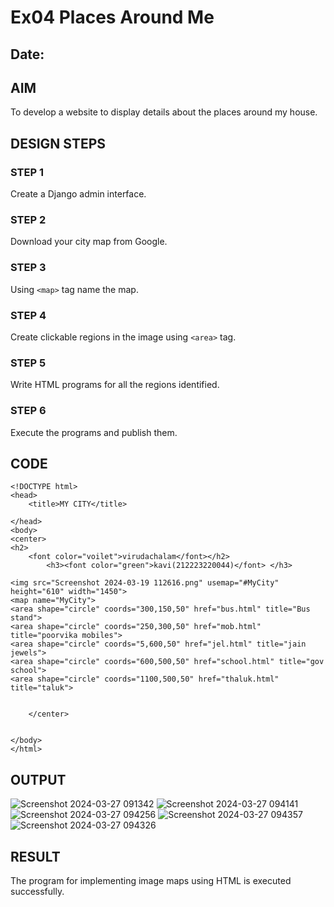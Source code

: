 # Ex04 Places Around Me
## Date: 

## AIM
To develop a website to display details about the places around my house.

## DESIGN STEPS

### STEP 1
Create a Django admin interface.

### STEP 2
Download your city map from Google.

### STEP 3
Using ```<map>``` tag name the map.

### STEP 4
Create clickable regions in the image using ```<area>``` tag.

### STEP 5
Write HTML programs for all the regions identified.

### STEP 6
Execute the programs and publish them.

## CODE
```
<!DOCTYPE html>
<head>
    <title>MY CITY</title>

</head>
<body>
<center>
<h2>
    <font color="voilet">virudachalam</font></h2>
        <h3><font color="green">kavi(212223220044)</font> </h3>
  
<img src="Screenshot 2024-03-19 112616.png" usemap="#MyCity" height="610" width="1450">
<map name="MyCity">
<area shape="circle" coords="300,150,50" href="bus.html" title="Bus stand">
<area shape="circle" coords="250,300,50" href="mob.html" title="poorvika mobiles">
<area shape="circle" coords="5,600,50" href="jel.html" title="jain jewels">
<area shape="circle" coords="600,500,50" href="school.html" title="gov school">
<area shape="circle" coords="1100,500,50" href="thaluk.html" title="taluk">


    </center>


</body>
</html>
```



## OUTPUT
![Screenshot 2024-03-27 091342](https://github.com/Karthi051/NearMe/assets/148327224/dcfad6e7-ea18-47f7-bf0c-ab8f1539cd4b)
![Screenshot 2024-03-27 094141](https://github.com/Karthi051/NearMe/assets/148327224/76412ee0-4761-49d1-8540-adf340a5b3a4)
![Screenshot 2024-03-27 094256](https://github.com/Karthi051/NearMe/assets/148327224/c2581926-f9d6-477e-9055-008019e2121a)
![Screenshot 2024-03-27 094357](https://github.com/Karthi051/NearMe/assets/148327224/0ce17591-e67f-46c8-b84b-f96b3695bd38)
![Screenshot 2024-03-27 094326](https://github.com/Karthi051/NearMe/assets/148327224/e847f35f-8481-4c26-868d-6c35f9bb4be6)












## RESULT
The program for implementing image maps using HTML is executed successfully.
